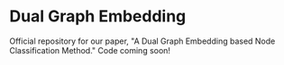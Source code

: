 # Dual Graph Embedding 
Official repository for our paper, "A Dual Graph Embedding based Node Classification Method." Code coming soon!
